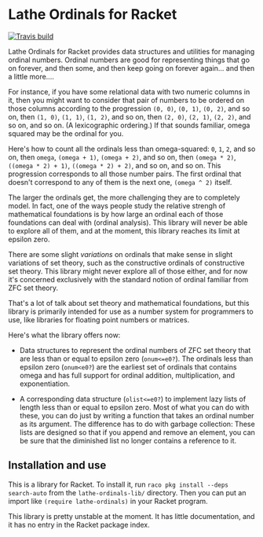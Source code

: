 # Lathe Ordinals for Racket

[![Travis build](https://travis-ci.org/lathe/lathe-ordinals-for-racket.svg?branch=master)](https://travis-ci.org/lathe/lathe-ordinals-for-racket)

Lathe Ordinals for Racket provides data structures and utilities for managing ordinal numbers. Ordinal numbers are good for representing things that go on forever, and then some, and then keep going on forever again... and then a little more....

For instance, if you have some relational data with two numeric columns in it, then you might want to consider that pair of numbers to be ordered on those columns according to the progression `(0, 0)`, `(0, 1)`, `(0, 2)`, and so on, then `(1, 0)`, `(1, 1)`, `(1, 2)`, and so on, then `(2, 0)`, `(2, 1)`, `(2, 2)`, and so on, and so on. (A lexicographic ordering.) If that sounds familiar, omega squared may be the ordinal for you.

Here's how to count all the ordinals less than omega-squared: `0`, `1`, `2`, and so on, then `omega`, `(omega + 1)`, `(omega + 2)`, and so on, then `(omega * 2)`, `((omega * 2) + 1)`, `((omega * 2) + 2)`, and so on, and so on. This progression corresponds to all those number pairs. The first ordinal that doesn't correspond to any of them is the next one, `(omega ^ 2)` itself.

The larger the ordinals get, the more challenging they are to completely model. In fact, one of the ways people study the relative strengh of mathematical foundations is by how large an ordinal each of those foundations can deal with (ordinal analysis). This library will never be able to explore all of them, and at the moment, this library reaches its limit at epsilon zero.

There are some slight _variations_ on ordinals that make sense in slight variations of set theory, such as the constructive ordinals of constructive set theory. This library might never explore all of those either, and for now it's concerned exclusively with the standard notion of ordinal familiar from ZFC set theory.

That's a lot of talk about set theory and mathematical foundations, but this library is primarily intended for use as a number system for programmers to use, like libraries for floating point numbers or matrices.

Here's what the library offers now:

* Data structures to represent the ordinal numbers of ZFC set theory that are less than or equal to epsilon zero (`onum<=e0?`). The ordinals less than epsilon zero (`onum<e0?`) are the earliest set of ordinals that contains omega and has full support for ordinal addition, multiplication, and exponentiation.

* A corresponding data structure (`olist<=e0?`) to implement lazy lists of length less than or equal to epsilon zero. Most of what you can do with these, you can do just by writing a function that takes an ordinal number as its argument. The difference has to do with garbage collection: These lists are designed so that if you append and remove an element, you can be sure that the diminished list no longer contains a reference to it.


## Installation and use

This is a library for Racket. To install it, run `raco pkg install --deps search-auto` from the `lathe-ordinals-lib/` directory. Then you can put an import like `(require lathe-ordinals)` in your Racket program.

This library is pretty unstable at the moment. It has little documentation, and it has no entry in the Racket package index.
